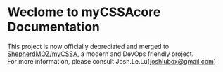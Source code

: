 # Weclome to myCSSAcore Documentation
This project is now officially depreciated and merged to [ShepherdMOZ/myCSSA](https://github.com/ShepherdMOZ/myCSSA), a modern and DevOps friendly project.
<br>
For more information, please consult Josh.Le.Lu(joshlubox@gmail.com)
